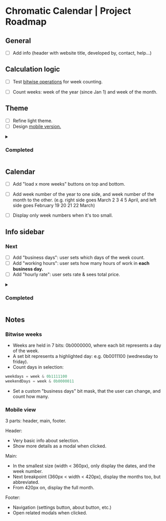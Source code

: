 # Chromatic Calendar | Project Roadmap

## General

- [ ] Add info (header with website title, developed by, contact, help...)


## Calculation logic

- [ ] Test [bitwise operations](#notes) for week counting.
- [ ] Count weeks: week of the year (since Jan 1) and week of the month.


## Theme

- [ ] Refine light theme.
- [ ] Design [mobile version.](#notes)

<details>
  <summary><h3>Completed</h3></summary>
  
  - [x] (2025-03-16) _Add "resize.js" module._
  - [x] (2025-03-16) _Install SASS._  
</details>


## Calendar

- [ ] Add "load x more weeks" buttons on top and bottom.
- [ ] Add week number of the year to one side, and week number of the month to the other. (e.g. right side goes March 2 3 4 5 April, and left side goes February 19 20 21 22 March)
- [ ] Display only week numbers when it's too small.


## Info sidebar

### Next

- [ ] Add "business days": user sets which days of the week count.
- [ ] Add "working hours": user sets how many hours of work in **each business day.**
- [ ] Add "hourly rate": user sets rate & sees total price.

<details>
  <summary><h3>Completed</h3></summary>

  - [x] (2025-02-28) _Info is presented as a description list (\<dl\>)._
  - [x] (2025-02-28) _Info about both dates is displayed, as well as distance, workdays, weekends between them_
  - [x] (2025-02-27) _Click 1 on a calendar day registers the first date_
  - [x] (2025-02-27) _Info about this date is displayed on the "info" sidebar: date string, distance to today_
  - [x] (2025-02-27) _Click 2 on a calendar day registers the second date: if date is smaller than date 1, change order_
  - [x] (2025-02-26) _Create info sidebar_
</details>


## Notes

### Bitwise weeks

- Weeks are held in 7 bits: 0b0000000, where each bit represents a day of the week.
- A set bit represents a highlighted day: e.g. 0b0011100 (wednesday to friday).
- Count days in selection: 

```js
weekdays = week & 0b1111100
weekendDays = week & 0b0000011
```

- Set a custom "business days" bit mask, that the user can change, and count how many.

### Mobile view

3 parts: header, main, footer.

Header:  
- Very basic info about selection.
- Show more details as a modal when clicked.

Main:  
- In the smallest size (width < 360px), only display the dates, and the week number.
- Next breakpoint (360px < width < 420px), display the months too, but abbreviated.
- From 420px on, display the full month.

Footer:  
- Navigation (settings button, about button, etc.)
- Open related modals when clicked.